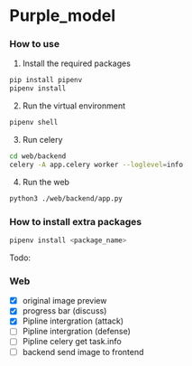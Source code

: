 # Purple_model

### How to use

1. Install the required packages

```bash
pip install pipenv
pipenv install
```
2. Run the virtual environment

```bash
pipenv shell
```
3. Run celery

```bash
cd web/backend
celery -A app.celery worker --loglevel=info
```

4. Run the web
```bash
python3 ./web/backend/app.py
```

### How to install extra packages

```bash
pipenv install <package_name>
```

Todo:
### Web
- [x] original image preview
- [x] progress bar (discuss)
- [x] Pipline intergration (attack)
- [ ] Pipline intergration (defense)
- [ ] Pipline celery get task.info
- [ ] backend send image to frontend